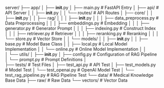 server/
├── app/
│   ├── __init__.py
│   ├── main.py                      # FastAPI Entry
│   ├── api/                         # API Server
│   │   ├── __init__.py
│   │   └── routes/                  # API Routes
│   ├── core/
│   │   ├── __init__.py
│   │   ├── rag/
│   │   │   ├── __init__.py
│   │   │   ├── data_preprocess.py   # Data Preprocessing
│   │   │   ├── embeddings.py        # Embedding
│   │   │   ├── generator.py         # Generator Prompt
│   │   │   ├── indexing.py          # Construct Index
│   │   │   ├── retriever.py         # Retriever
│   │   │   ├── reranking.py         # Reranking
│   │   │   └── store.py             # Vector Store
│   │   └── models/
│   │       ├── __init__.py
│   │       ├── base.py              # Model Base Class
│   │       ├── local.py             # Local Model Implementation
│   │       └── online.py            # Online Model Implementation
│   │   
│   └── utils/
│       ├── __init__.py
│       ├── config.py                # Configuration of RAG Pipeline
│       └── prompt.py                # Prompt Definitions
│   
├── tests/                           # Test Files
│   ├── test_api.py                  # API Test
│   ├── test_models.py               # Model Test
│   └── test_openai.py               # OpenAI Model Test
│   └── test_rag_pipeline.py         # RAG Pipeline Test
└── data/                            # Medical Knowledge Base Data
    ├── raw/                         # Raw Data
    └── vectors/                     # Vector Data
